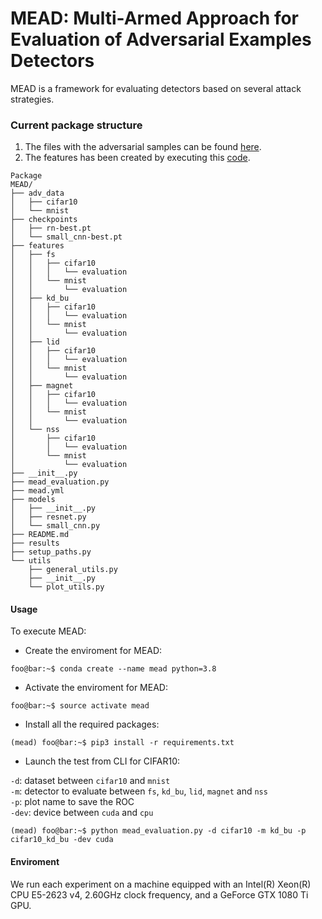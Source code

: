 # MEAD: Multi-Armed Approach for Evaluation of Adversarial Examples Detectors
MEAD is a framework for evaluating detectors based on several attack strategies. 

### Current package structure
1. The files with the adversarial samples can be found <a href="">here</a>.
2. The features has been created by executing this <a href="">code</a>. 
```
Package
MEAD/
├── adv_data
│   ├── cifar10
│   └── mnist
├── checkpoints
│   ├── rn-best.pt
│   └── small_cnn-best.pt
├── features
│   ├── fs
│   │   ├── cifar10
│   │   │   └── evaluation
│   │   └── mnist
│   │       └── evaluation
│   ├── kd_bu
│   │   ├── cifar10
│   │   │   └── evaluation
│   │   └── mnist
│   │       └── evaluation
│   ├── lid
│   │   ├── cifar10
│   │   │   └── evaluation
│   │   └── mnist
│   │       └── evaluation
│   ├── magnet
│   │   ├── cifar10
│   │   │   └── evaluation
│   │   └── mnist
│   │       └── evaluation
│   └── nss
│       ├── cifar10
│       │   └── evaluation
│       └── mnist
│           └── evaluation
├── __init__.py
├── mead_evaluation.py
├── mead.yml
├── models
│   ├── __init__.py
│   ├── resnet.py
│   └── small_cnn.py
├── README.md
├── results
├── setup_paths.py
└── utils
    ├── general_utils.py
    ├── __init__.py
    └── plot_utils.py
```

#### Usage

To execute MEAD:
- Create the enviroment for MEAD:
```console
foo@bar:~$ conda create --name mead python=3.8
```
- Activate the enviroment for MEAD:
```console
foo@bar:~$ source activate mead
```
- Install all the required packages:
```console
(mead) foo@bar:~$ pip3 install -r requirements.txt
```
- Launch the test from CLI for CIFAR10:

<code>-d</code>: dataset between <code>cifar10</code> and <code>mnist</code><br/>
<code>-m</code>: detector to evaluate between <code>fs</code>, <code>kd_bu</code>, <code>lid</code>, <code>magnet</code> and <code>nss</code><br/>
<code>-p</code>: plot name to save the ROC<br/>
<code>-dev</code>: device between <code>cuda</code> and <code>cpu</code>
```console
(mead) foo@bar:~$ python mead_evaluation.py -d cifar10 -m kd_bu -p cifar10_kd_bu -dev cuda 
```
#### Enviroment
We run each experiment on a machine equipped with an Intel(R) Xeon(R) 
CPU E5-2623 v4, 2.60GHz clock frequency, and a GeForce GTX 1080 Ti GPU.




